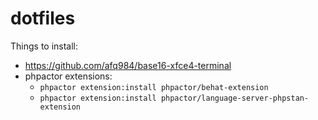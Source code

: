 # dotfiles

Things to install:

-   https://github.com/afq984/base16-xfce4-terminal
-   phpactor extensions:
    -   `phpactor extension:install phpactor/behat-extension`
    -   `phpactor extension:install phpactor/language-server-phpstan-extension`
